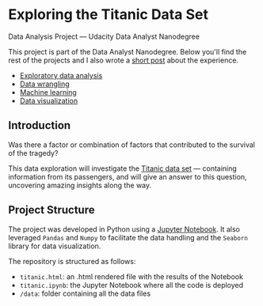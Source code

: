 # Exploring the Titanic Data Set
Data Analysis Project — Udacity Data Analyst Nanodegree

This project is part of the Data Analyst Nanodegree. Below you'll find the rest of the projects and I also wrote a [short post](https://collado.io/blog/2018/udacity-dand) about the experience.

* [Exploratory data analysis](https://github.com/MarcCollado/wine)
* [Data wrangling](https://github.com/MarcCollado/open-street-map)
* [Machine learning](https://github.com/MarcCollado/enron)
* [Data visualization](https://public.tableau.com/profile/marccollado#!/vizhome/TitanicFinal_6/Titanic)


## Introduction
Was there a factor or combination of factors that contributed to the survival of the tragedy?

This data exploration will investigate the [Titanic data set](https://www.kaggle.com/c/titanic) — containing information from its passengers, and will give an answer to this question, uncovering amazing insights along the way.


## Project Structure
The project was developed in Python using a [Jupyter Notebook](http://jupyter.org). It also leveraged `Pandas` and `Numpy` to facilitate the data handling and the `Seaborn` library for data visualization.

The repository is structured as follows:

* `titanic.html`: an .html rendered file with the results of the Notebook
* `titanic.ipynb`: the Jupyter Notebook where all the code is deployed
* `/data`: folder containing all the data files
